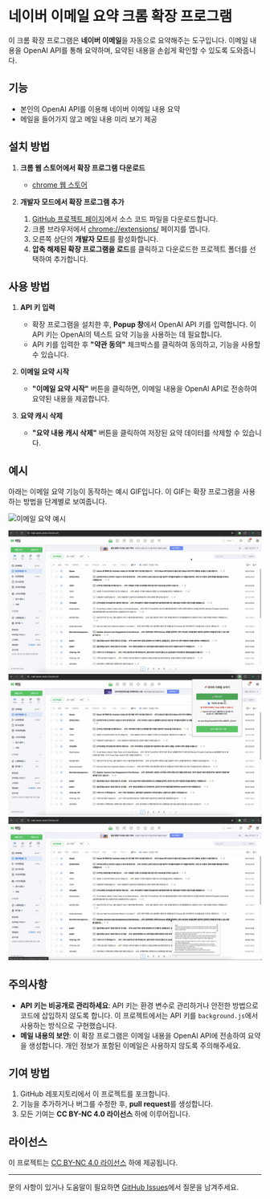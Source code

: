 # 네이버 이메일 요약 크롬 확장 프로그램

이 크롬 확장 프로그램은 **네이버 이메일**을 자동으로 요약해주는 도구입니다. 이메일 내용을 OpenAI API를 통해 요약하며, 요약된 내용을 손쉽게 확인할 수 있도록 도와줍니다.

## 기능

- 본인의 OpenAI API를 이용해 네이버 이메일 내용 요약
- 메일을 들어가지 않고 메일 내용 미리 보기 제공

## 설치 방법

1. **크롬 웹 스토어에서 확장 프로그램 다운로드**
   - [chrome 웹 스토어](https://chromewebstore.google.com/detail/%EB%84%A4%EC%9D%B4%EB%B2%84-%EB%A9%94%EC%9D%BC-%EC%9A%94%EC%95%BD%EA%B8%B0naver-mail-summ/geddbcdppbknpoomennnelgdngolhibn?authuser=0&hl=ko)

2. **개발자 모드에서 확장 프로그램 추가**
   1. [GitHub 프로젝트 페이지](https://github.com/skykhs3/project-naver-email-summarizer)에서 소스 코드 파일을 다운로드합니다.
   2. 크롬 브라우저에서 [chrome://extensions/](chrome://extensions/) 페이지를 엽니다.
   3. 오른쪽 상단의 **개발자 모드**를 활성화합니다.
   4. **압축 해제된 확장 프로그램을 로드**를 클릭하고 다운로드한 프로젝트 폴더를 선택하여 추가합니다.

## 사용 방법

1. **API 키 입력**
   - 확장 프로그램을 설치한 후, **Popup 창**에서 OpenAI API 키를 입력합니다. 이 API 키는 OpenAI의 텍스트 요약 기능을 사용하는 데 필요합니다.
   - API 키를 입력한 후 **"약관 동의"** 체크박스를 클릭하여 동의하고, 기능을 사용할 수 있습니다.
   
2. **이메일 요약 시작**
   - **"이메일 요약 시작"** 버튼을 클릭하면, 이메일 내용을 OpenAI API로 전송하여 요약된 내용을 제공합니다.

3. **요약 캐시 삭제**
   - **"요약 내용 캐시 삭제"** 버튼을 클릭하여 저장된 요약 데이터를 삭제할 수 있습니다.

## 예시

아래는 이메일 요약 기능이 동작하는 예시 GIF입니다. 이 GIF는 확장 프로그램을 사용하는 방법을 단계별로 보여줍니다.

![이메일 요약 예시](/demo/demo.gif)

<img src="./demo/demo1.png"/>

<img src="./demo/demo2.png"/>

<img src="./demo/demo3.png"/>

## 주의사항

- **API 키는 비공개로 관리하세요**: API 키는 환경 변수로 관리하거나 안전한 방법으로 코드에 삽입하지 않도록 합니다. 이 프로젝트에서는 API 키를 `background.js`에서 사용하는 방식으로 구현했습니다.
- **메일 내용의 보안**: 이 확장 프로그램은 이메일 내용을 OpenAI API에 전송하여 요약을 생성합니다. 개인 정보가 포함된 이메일은 사용하지 않도록 주의해주세요.

## 기여 방법

1. GitHub 레포지토리에서 이 프로젝트를 포크합니다.
2. 기능을 추가하거나 버그를 수정한 후, **pull request**를 생성합니다.
3. 모든 기여는 **CC BY-NC 4.0 라이선스** 하에 이루어집니다.

## 라이선스

이 프로젝트는 [CC BY-NC 4.0 라이선스](LICENSE) 하에 제공됩니다.

---

문의 사항이 있거나 도움말이 필요하면 [GitHub Issues](https://github.com/skykhs3/project-naver-email-summarizer/issues)에서 질문을 남겨주세요.
